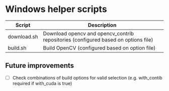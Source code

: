 # Windows helper scripts

| Script      | Description                                                                        |
|-------------|------------------------------------------------------------------------------------|
| download.sh | Download opencv and opencv_contrib repositories (configured based on options file) |
| build.sh    | Build OpenCV (configured based on option file)                                     |

## Future improvements
 - [ ] Check combinations of build options for valid selection (e.g. with_contib required if with_cuda is true)